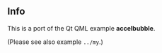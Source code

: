 
Info
----

This is a port of the Qt QML example **accelbubble**.

(Please see also example `../my`.)
